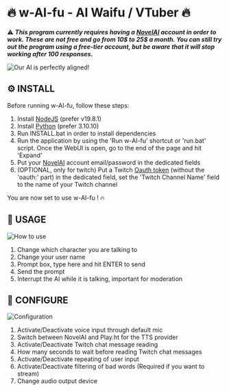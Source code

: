 
# 🔥 w-AI-fu - AI Waifu / VTuber 🔥

⚠️ ***This program currently requires having a [NovelAI](https://novelai.net/) account in order to work. These are not free and go from 10$ to 25$ a month. You can still try out the program using a free-tier account, but be aware that it will stop working after 100 responses.***

![Our AI is perfectly aligned!](https://github.com/wAIfu-DEV/w-AI-fu/blob/main/w-AI-fu/images/readme/01.webp)

## ⚙️ INSTALL

Before running w-AI-fu, follow these steps:

1. Install [NodeJS](https://nodejs.org/en/download/releases) (prefer v19.8.1)
2. Install [Python](https://www.python.org/downloads/) (prefer 3.10.10)
3. Run INSTALL.bat in order to install dependencies
4. Run the application by using the 'Run w-AI-fu' shortcut or 'run.bat' script. Once the WebUI is open, go to the end of the page and hit 'Expand'
5. Put your [NovelAI](https://novelai.net/) account email/password in the dedicated fields
6. (OPTIONAL, only for twitch) Put a Twitch [Oauth token](https://twitchapps.com/tmi/) (without the 'oauth:' part) in the dedicated field, set the 'Twitch Channel Name' field to the name of your Twitch channel

You are now set to use w-AI-fu ! 🔥

## 💬 USAGE

![How to use](https://github.com/wAIfu-DEV/w-AI-fu/blob/main/w-AI-fu/images/readme/02.webp)

1. Change which character you are talking to
2. Change your user name
2. Prompt box, type here and hit ENTER to send
3. Send the prompt
5. Interrupt the AI while it is talking, important for moderation

## 🔧 CONFIGURE

![Configuration](https://github.com/wAIfu-DEV/w-AI-fu/blob/main/w-AI-fu/images/readme/03.webp)

1. Activate/Deactivate voice input through default mic
2. Switch between NovelAI and Play.ht for the TTS provider
3. Activate/Deactivate Twitch chat message reading
4. How many seconds to wait before reading Twitch chat messages
5. Activate/Deactivate repeating of user input
6. Activate/Deactivate filtering of bad words (Required if you want to stream)
7. Change audio output device
